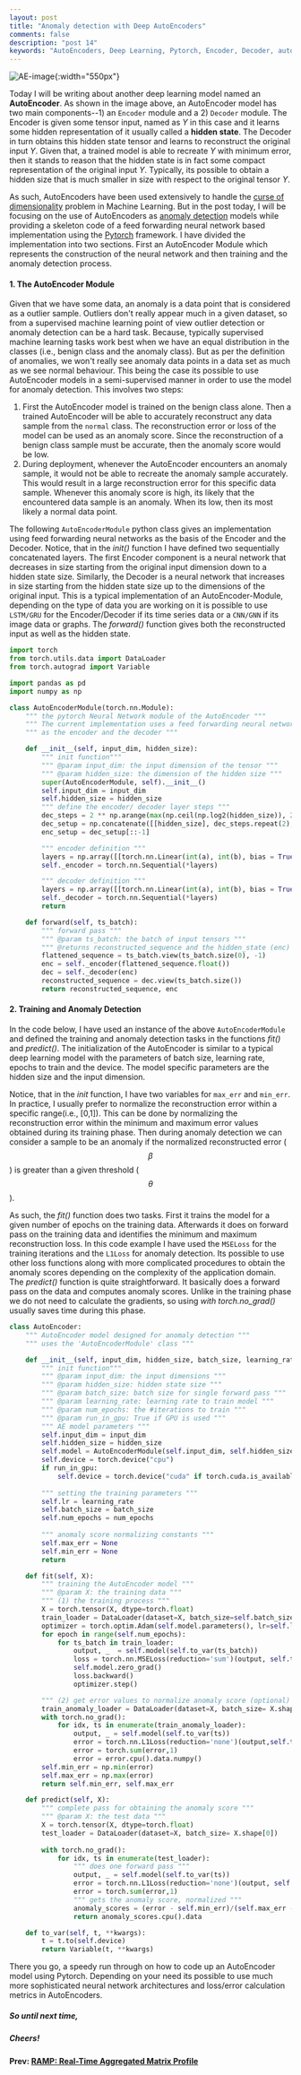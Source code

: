 ```yaml
---
layout: post
title: "Anomaly detection with Deep AutoEncoders"
comments: false
description: "post 14"
keywords: "AutoEncoders, Deep Learning, Pytorch, Encoder, Decoder, autoencoder, deep learning, implementation"
---
```


![AE-image]({{site.url}}/material/2020/post_14/AE.jpeg){:width="550px"}
<br>

Today I will be writing about another deep learning model named an **AutoEncoder**. As shown in the image above, an AutoEncoder model has two main components--1) an `Encoder` module and a 2) `Decoder` module. The Encoder is given some tensor input, named as _Y_ in this case and it learns some hidden representation of it usually called a **hidden state**. The Decoder in turn obtains this hidden state tensor and learns to reconstruct the original input _Y_. Given that, a trained model is able to recreate _Y_ with minimum error, then it stands to reason that the hidden state is in fact some compact representation of the original input _Y_. Typically, its possible to obtain a hidden size that is much smaller in size with respect to the original tensor _Y_. 

As such, AutoEncoders have been used extensively to handle the [curse of dimensionality](https://towardsdatascience.com/the-curse-of-dimensionality-50dc6e49aa1e) problem in Machine Learning. But in the post today, I will be focusing on the use of AutoEncoders as [anomaly detection](https://en.wikipedia.org/wiki/Anomaly_detection) models while providing a skeleton code of a feed forwarding neural network based implementation using the [Pytorch](https://pytorch.org) framework. I have divided the implementation into two sections. First an AutoEncoder Module which represents the construction of the neural network and then training and the anomaly detection process.

#### 1. The AutoEncoder Module 

Given that we have some data, an anomaly is a data point that is considered as a outlier sample. Outliers don't really appear much in a given dataset, so from a supervised machine learning point of view outlier detection or anomaly detection can be a hard task. Because, typically supervised machine learning tasks work best when we have an equal distribution in the classes (i.e., benign class and the anomaly class). But as per the definition of anomalies, we won't really see anomaly data points in a data set as much as we see normal behaviour. This being the case its possible to use AutoEncoder models in a semi-supervised manner in order to use the model for anomaly detection. This involves two steps:

1. First the AutoEncoder model is trained on the benign class alone. Then a trained AutoEncoder will be able to accurately reconstruct any data sample from the `normal` class. The reconstruction error or loss of the model can be used as an anomaly score. Since the reconstruction of a benign class sample  must be accurate, then the anomaly score would be low.
2. During deployment, whenever the AutoEncoder encounters an anomaly sample, it would not be able to recreate the anomaly sample accurately. This would result in a large reconstruction error for this specific data sample. Whenever this anomaly score is high, its likely that the encountered data sample is an anomaly. When its low, then its most likely a normal data point.

The following `AutoEncoderModule` python class gives an implementation using feed forwarding neural networks as the basis of the Encoder and the Decoder. Notice, that in the _init()_ function I have defined two sequentially concatenated layers. The first Encoder component is a neural network that decreases in size starting from the original input dimension down to a hidden state size. Similarly, the Decoder is a neural network that increases in size starting from the hidden state size up to the dimensions of the original input. This is a typical implementation of an AutoEncoder-Module, depending on the type of data you are working on it is possible to use `LSTM/GRU` for the Encoder/Decoder if its time series data or a `CNN/GNN` if its image data or graphs. The _forward()_ function gives both the reconstructed input as well as the hidden state.


```python
import torch
from torch.utils.data import DataLoader 
from torch.autograd import Variable

import pandas as pd
import numpy as np

class AutoEncoderModule(torch.nn.Module):
    """ the pytorch Neural Network module of the AutoEncoder """
    """ The current implementation uses a feed forwarding neural network """
    """ as the encoder and the decoder """

    def __init__(self, input_dim, hidden_size):
        """ init function"""
        """ @param input_dim: the input dimension of the tensor """
        """ @param hidden_size: the dimension of the hidden size """
        super(AutoEncoderModule, self).__init__()
        self.input_dim = input_dim
        self.hidden_size = hidden_size
        """ define the encoder/ decoder layer steps """
        dec_steps = 2 ** np.arange(max(np.ceil(np.log2(hidden_size)), 2), np.log2(input_dim))
        dec_setup = np.concatenate([[hidden_size], dec_steps.repeat(2), [input_dim]])
        enc_setup = dec_setup[::-1]

        """ encoder definition """
        layers = np.array([[torch.nn.Linear(int(a), int(b), bias = True)] for a, b in enc_setup.reshape(-1, 2)]).flatten()[:-1]
        self._encoder = torch.nn.Sequential(*layers)

        """ decoder definition """
        layers = np.array([[torch.nn.Linear(int(a), int(b), bias = True)] for a, b in dec_setup.reshape(-1, 2)]).flatten()[1:]
        self._decoder = torch.nn.Sequential(*layers)
        return

    def forward(self, ts_batch):
        """ forward pass """
        """ @param ts_batch: the batch of input tensors """
        """ @returns reconstructed_sequence and the hidden_state (enc) """
        flattened_sequence = ts_batch.view(ts_batch.size(0), -1)
        enc = self._encoder(flattened_sequence.float())
        dec = self._decoder(enc)
        reconstructed_sequence = dec.view(ts_batch.size())
        return reconstructed_sequence, enc
```

#### 2. Training and Anomaly Detection

In the code below, I have used an instance of the above `AutoEncoderModule` and defined the training and anomaly detection tasks in the functions _fit()_ and _predict()_.
The initialization of the AutoEncoder is similar to a typical deep learning model with the parameters of batch size, learning rate, epochs to train and the device. The model specific parameters are the hidden size and the input dimension. 

Notice, that in the _init_ function, I have two variables for `max_err` and `min_err`. In practice, I usually prefer to normalize the reconstruction error within a specific range(i.e., [0,1]). This can be done by normalizing the reconstruction error within the minimum and maximum error values obtained during its training phase. Then during anomaly detection we can consider a sample to be an anomaly if the normalized reconstructed error ($$\beta$$) is greater than a given threshold ($$\theta$$). 

As such, the _fit()_ function does two tasks. First it trains the model for a given number of epochs on the training data. Afterwards it does on forward pass on the training data and identifies the minimum and maximum reconstruction loss. In this code example I have used the `MSELoss` for the training iterations and the `L1Loss` for anomaly detection. Its possible to use other loss functions along with more complicated procedures to obtain the anomaly scores depending on the complexity of the application domain. The _predict()_ function is quite straightforward. It basically does a forward pass on the data and computes anomaly scores. Unlike in the training phase we do not need to calculate the gradients, so using _with torch.no_grad()_ usually saves time during this phase.

```python
class AutoEncoder:
    """ AutoEncoder model designed for anomaly detection """
    """ uses the 'AutoEncoderModule' class """

    def __init__(self, input_dim, hidden_size, batch_size, learning_rate=0.01, num_epochs=100, run_in_gpu=True):
        """ init function"""
        """ @param input_dim: the input dimensions """
        """ @param hidden_size: hidden state size """
        """ @param batch_size: batch size for single forward pass """
        """ @param learning_rate: learning rate to train model """
        """ @param num_epochs: the #iterations to train """
        """ @param run_in_gpu: True if GPU is used """
        """ AE model parameters """
        self.input_dim = input_dim
        self.hidden_size = hidden_size
        self.model = AutoEncoderModule(self.input_dim, self.hidden_size, self.device)
        self.device = torch.device("cpu")
        if run_in_gpu:
            self.device = torch.device("cuda" if torch.cuda.is_available() else "cpu")
        
        """ setting the training parameters """
        self.lr = learning_rate
        self.batch_size = batch_size
        self.num_epochs = num_epochs
        
        """ anomaly score normalizing constants """
        self.max_err = None
        self.min_err = None
        return

    def fit(self, X):
        """ training the AutoEncoder model """
        """ @param X: the training data """
        """ (1) the training process """
        X = torch.tensor(X, dtype=torch.float)
        train_loader = DataLoader(dataset=X, batch_size=self.batch_size, drop_last=True, shuffle = True, pin_memory=True)
        optimizer = torch.optim.Adam(self.model.parameters(), lr=self.lr)
        for epoch in range(self.num_epochs):
            for ts_batch in train_loader:
                output, _  = self.model(self.to_var(ts_batch))
                loss = torch.nn.MSELoss(reduction='sum')(output, self.to_var(ts_batch.float()))
                self.model.zero_grad()
                loss.backward()
                optimizer.step()

        """ (2) get error values to normalize anomaly score (optional) """
        train_anomaly_loader = DataLoader(dataset=X, batch_size= X.shape[0])
        with torch.no_grad():
            for idx, ts in enumerate(train_anomaly_loader):
                output, _ = self.model(self.to_var(ts))
                error = torch.nn.L1Loss(reduction='none')(output,self.to_var(ts.float()))
                error = torch.sum(error,1)
                error = error.cpu().data.numpy()
        self.min_err = np.min(error)
        self.max_err = np.max(error)   
        return self.min_err, self.max_err

    def predict(self, X):
        """ complete pass for obtaining the anomaly score """
        """ @param X: the test data """
        X = torch.tensor(X, dtype=torch.float)
        test_loader = DataLoader(dataset=X, batch_size= X.shape[0])
        
        with torch.no_grad():
            for idx, ts in enumerate(test_loader):     
                """ does one forward pass """
                output, _ = self.model(self.to_var(ts))
                error = torch.nn.L1Loss(reduction='none')(output, self.to_var(ts.float()))
                error = torch.sum(error,1)
                """ gets the anomaly score, normalized """
                anomaly_scores = (error - self.min_err)/(self.max_err - self.min_err)
                return anomaly_scores.cpu().data

    def to_var(self, t, **kwargs):
        t = t.to(self.device)
        return Variable(t, **kwargs)
```

There you go, a speedy run through on how to code up an AutoEncoder model using Pytorch. Depending on your need its possible to use much more sophisticated neural network architectures and loss/error calculation metrics in AutoEncoders.

##### So until next time,
##### Cheers!

**Prev: [RAMP: Real-Time Aggregated Matrix Profile]({{site.url}}/2020/ramp/)**